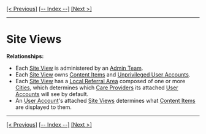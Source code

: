 [[< Previous]](provincial_site_views.md) [[-- Index --]](entity_class_index.md) [[Next >]](specialties.md)
___
# Site Views

**Relationships:**
  * Each [Site View](site_views.md) is administered by an [Admin Team](admin_teams.md).
  * Each [Site View](site_views.md) owns [Content Items](content_items.md) and [Unprivileged User Accounts](unprivileged_user_accounts.md).
  * Each [Site View](site_views.md) has a [Local Referral Area](local_referral_areas.md) composed of one or more [Cities](cities.md), which determines which [Care Providers](care_providers.md) its attached [User Accounts](user_accounts.md) will see by default.
  * An [User Account](user_accounts.md)'s attached [Site Views](site_views.md) determines what [Content Items](content_items.md) are displayed to them.

___
[[< Previous]](provincial_site_views.md) [[-- Index --]](entity_class_index.md) [[Next >]](specialties.md)
